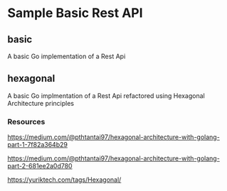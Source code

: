 # Sample Basic Rest API

## basic
A basic Go implementation of a Rest Api


## hexagonal
A basic Go implmentation of a Rest Api refactored using Hexagonal Architecture principles

### Resources
https://medium.com/@pthtantai97/hexagonal-architecture-with-golang-part-1-7f82a364b29

https://medium.com/@pthtantai97/hexagonal-architecture-with-golang-part-2-681ee2a0d780


https://yuriktech.com/tags/Hexagonal/

